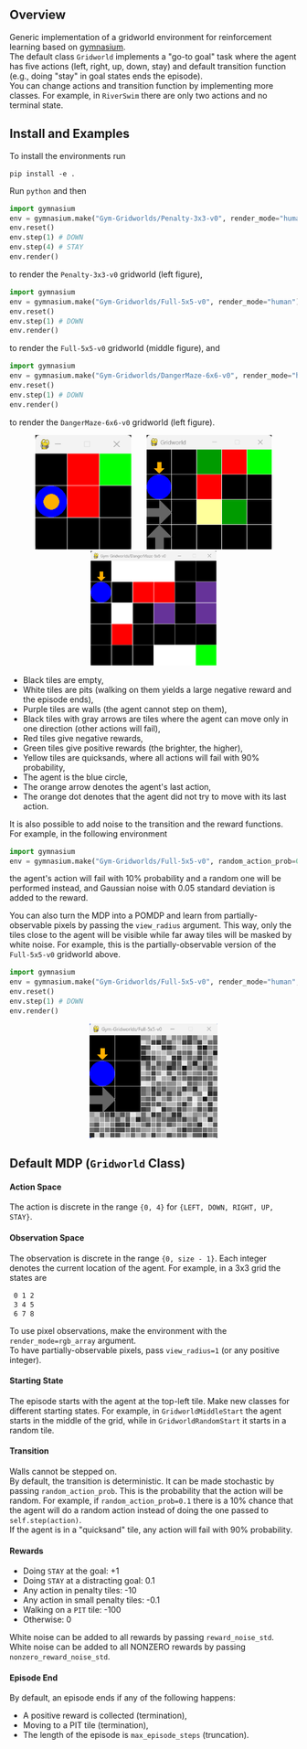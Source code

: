 ## Overview

Generic implementation of a gridworld environment for reinforcement learning
based on [gymnasium](https://github.com/Farama-Foundation/Gymnasium).  
The default class `Gridworld` implements a "go-to goal" task where the agent has
five actions (left, right, up, down, stay) and default transition function
(e.g., doing "stay" in goal states ends the episode).  
You can change actions and transition function by implementing more classes.
For example, in `RiverSwim` there are only two actions and no terminal state.



## Install and Examples

To install the environments run
```
pip install -e .
```

Run `python` and then

```python
import gymnasium
env = gymnasium.make("Gym-Gridworlds/Penalty-3x3-v0", render_mode="human")
env.reset()
env.step(1) # DOWN
env.step(4) # STAY
env.render()
```
to render the `Penalty-3x3-v0` gridworld (left figure),

```python
import gymnasium
env = gymnasium.make("Gym-Gridworlds/Full-5x5-v0", render_mode="human")
env.reset()
env.step(1) # DOWN
env.render()
```
to render the `Full-5x5-v0` gridworld (middle figure), and

```python
import gymnasium
env = gymnasium.make("Gym-Gridworlds/DangerMaze-6x6-v0", render_mode="human")
env.reset()
env.step(1) # DOWN
env.render()
```
to render the `DangerMaze-6x6-v0` gridworld (left figure).

<p align="center">
  <img src="figures/gridworld_penalty_3x3.png" height=200 alt="Gridworld Penalty"> &nbsp;&nbsp;&nbsp;&nbsp;&nbsp;
  <img src="figures/gridworld_full_5x5.png" height=200 alt="Gridworld Full">
  <img src="figures/gridworld_danger_maze_6x6.png" height=200 alt="Gridworld Full">
</p>

- Black tiles are empty,
- White tiles are pits (walking on them yields a large negative reward and the episode ends),
- Purple tiles are walls (the agent cannot step on them),
- Black tiles with gray arrows are tiles where the agent can move only in one direction (other actions will fail),
- Red tiles give negative rewards,
- Green tiles give positive rewards (the brighter, the higher),
- Yellow tiles are quicksands, where all actions will fail with 90% probability,
- The agent is the blue circle,
- The orange arrow denotes the agent's last action,
- The orange dot denotes that the agent did not try to move with its last action.

It is also possible to add noise to the transition and the reward functions.
For example, in the following environment
```python
import gymnasium
env = gymnasium.make("Gym-Gridworlds/Full-5x5-v0", random_action_prob=0.1, reward_noise_std=0.05)
```
the agent's action will fail with 10% probability and a random one will be performed instead,
and Gaussian noise with 0.05 standard deviation is added to the reward.

You can also turn the MDP into a POMDP and learn from partially-observable pixels
by passing the `view_radius` argument. This way, only the tiles close to the agent
will be visible while far away tiles will be masked by white noise. For example,
this is the partially-observable version of the `Full-5x5-v0` gridworld above.

```python
import gymnasium
env = gymnasium.make("Gym-Gridworlds/Full-5x5-v0", render_mode="human", view_radius=1)
env.reset()
env.step(1) # DOWN
env.render()
```

<p align="center">
  <img src="figures/gridworld_full_5x5_partial.png" height=200 alt="Gridworld Full">
</p>



## Default MDP (`Gridworld` Class)

#### Action Space
The action is discrete in the range `{0, 4}` for `{LEFT, DOWN, RIGHT, UP, STAY}`.

#### Observation Space
The observation is discrete in the range `{0, size - 1}`.
Each integer denotes the current location of the agent.
For example, in a 3x3 grid the states are

```
 0 1 2
 3 4 5
 6 7 8
```

To use pixel observations, make the environment with the `render_mode=rgb_array` argument.  
To have partially-observable pixels, pass `view_radius=1` (or any positive integer).


#### Starting State
The episode starts with the agent at the top-left tile. Make new classes for
different starting states. For example, in `GridworldMiddleStart` the agent starts
in the middle of the grid, while in `GridworldRandomStart` it starts in a random tile.

#### Transition
Walls cannot be stepped on.  
By default, the transition is deterministic. It can be made stochastic by
passing `random_action_prob`. This is the probability that the action will
be random. For example, if `random_action_prob=0.1` there is a 10% chance
that the agent will do a random action instead of doing the one passed to
`self.step(action)`.  
If the agent is in a "quicksand" tile, any action will fail with 90% probability.

#### Rewards
- Doing `STAY` at the goal: +1
- Doing `STAY` at a distracting goal: 0.1
- Any action in penalty tiles: -10
- Any action in small penalty tiles: -0.1
- Walking on a `PIT` tile: -100
- Otherwise: 0

White noise can be added to all rewards by passing `reward_noise_std`.
White noise can be added to all NONZERO rewards by passing `nonzero_reward_noise_std`.

#### Episode End
By default, an episode ends if any of the following happens:
- A positive reward is collected (termination),
- Moving to a PIT tile (termination),
- The length of the episode is `max_episode_steps` (truncation).
